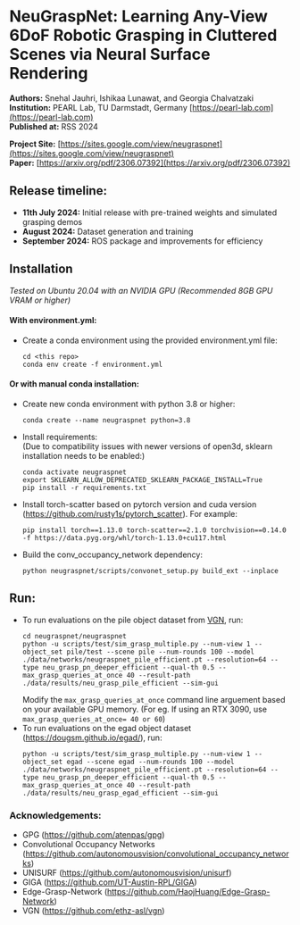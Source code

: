 # NeuGraspNet: Learning Any-View 6DoF Robotic Grasping in Cluttered Scenes via Neural Surface Rendering

**Authors:** Snehal Jauhri, Ishikaa Lunawat, and Georgia Chalvatzaki  
**Institution:** PEARL Lab, TU Darmstadt, Germany [https://pearl-lab.com](https://pearl-lab.com)  
**Published at:** RSS 2024

**Project Site:** [https://sites.google.com/view/neugraspnet](https://sites.google.com/view/neugraspnet)  
**Paper:** [https://arxiv.org/pdf/2306.07392](https://arxiv.org/pdf/2306.07392)

## Release timeline:
- **11th July 2024:** Initial release with pre-trained weights and simulated grasping demos
- **August 2024:** Dataset generation and training
- **September 2024:** ROS package and improvements for efficiency

## Installation

*Tested on Ubuntu 20.04 with an NVIDIA GPU (Recommended 8GB GPU VRAM or higher)*

#### With environment.yml:
- Create a conda environment using the provided environment.yml file:
    ```
    cd <this repo>
    conda env create -f environment.yml
    ```
#### Or with manual conda installation:
- Create new conda environment with python 3.8 or higher:
    ```
    conda create --name neugraspnet python=3.8 
    ```
- Install requirements:  
    (Due to compatibility issues with newer versions of open3d, sklearn installation needs to be enabled:)
    ```
    conda activate neugraspnet
    export SKLEARN_ALLOW_DEPRECATED_SKLEARN_PACKAGE_INSTALL=True
    pip install -r requirements.txt
    ```
- Install torch-scatter based on pytorch version and cuda version (https://github.com/rusty1s/pytorch_scatter). For example:
    ```
    pip install torch==1.13.0 torch-scatter==2.1.0 torchvision==0.14.0 -f https://data.pyg.org/whl/torch-1.13.0+cu117.html
    ```
- Build the conv_occupancy_network dependency:
    ```
    python neugraspnet/scripts/convonet_setup.py build_ext --inplace
    ```

## Run:
- To run evaluations on the pile object dataset from [VGN](https://github.com/ethz-asl/vgn), run:
    ```
    cd neugraspnet/neugraspnet
    python -u scripts/test/sim_grasp_multiple.py --num-view 1 --object_set pile/test --scene pile --num-rounds 100 --model ./data/networks/neugraspnet_pile_efficient.pt --resolution=64 --type neu_grasp_pn_deeper_efficient --qual-th 0.5 --max_grasp_queries_at_once 40 --result-path ./data/results/neu_grasp_pile_efficient --sim-gui
    ```
    Modify the `max_grasp_queries_at_once` command line arguement based on your available GPU memory. (For eg. If using an RTX 3090, use `max_grasp_queries_at_once= 40 or 60`)
- To run evaluations on the egad object dataset (https://dougsm.github.io/egad/), run:
    ```
    python -u scripts/test/sim_grasp_multiple.py --num-view 1 --object_set egad --scene egad --num-rounds 100 --model ./data/networks/neugraspnet_pile_efficient.pt --resolution=64 --type neu_grasp_pn_deeper_efficient --qual-th 0.5 --max_grasp_queries_at_once 40 --result-path ./data/results/neu_grasp_egad_efficient --sim-gui
    ```

### Acknowledgements:
- GPG (https://github.com/atenpas/gpg)
- Convolutional Occupancy Networks (https://github.com/autonomousvision/convolutional_occupancy_networks)
- UNISURF (https://github.com/autonomousvision/unisurf)
- GIGA (https://github.com/UT-Austin-RPL/GIGA)
- Edge-Grasp-Network (https://github.com/HaojHuang/Edge-Grasp-Network)
- VGN (https://github.com/ethz-asl/vgn)
